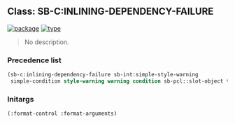 ## Class: SB-C:INLINING-DEPENDENCY-FAILURE
[![package](https://img.shields.io/badge/Package-SB--C-5f9ea0.svg?style=social&colorA=999999)](../) [![type](https://img.shields.io/badge/Type-Class-5f9ea0.svg?style=social&colorA=999999)](../#class) 

> No description.

### Precedence list
```cl
(sb-c:inlining-dependency-failure sb-int:simple-style-warning
 simple-condition style-warning warning condition sb-pcl::slot-object t)
```
### Initargs
```cl
(:format-control :format-arguments)
```
